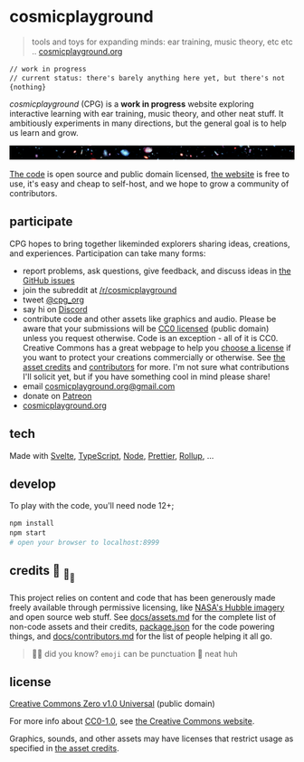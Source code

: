 # cosmicplayground

> tools and toys for expanding minds: ear training, music theory,
> etc etc .. [cosmicplayground.org](https://cosmicplayground.org)

```svelte
// work in progress
// current status: there's barely anything here yet, but there's not {nothing}
```

_cosmicplayground_ (CPG) is a **work in progress** website exploring interactive
learning with ear training, music theory, and other neat stuff.
It ambitiously experiments in many directions,
but the general goal is to help us learn and grow.

![galaxies](static/assets/space/galaxies-banner.jpg)

[The code](https://github.com/ryanatkn/cosmicplayground)
is open source and public domain licensed,
[the website](https://cosmicplayground.org) is free to use,
it's easy and cheap to self-host,
and we hope to grow a community of contributors.

## participate

CPG hopes to bring together likeminded explorers
sharing ideas, creations, and experiences. Participation can take many forms:

- report problems, ask questions, give feedback, and discuss ideas in
  [the GitHub issues](https://github.com/ryanatkn/cosmicplayground/issues)
- join the subreddit at [/r/cosmicplayground](https://reddit.com/r/cosmicplayground)
- tweet [@cpg_org](https://twitter.com/cpg_org)
- say hi on [Discord](https://discord.gg/57XP5Pv)
- contribute code and other assets like graphics and audio.
  Please be aware that your submissions will be [CC0 licensed](LICENSE)
  (public domain) unless you request otherwise.
  Code is an exception - all of it is CC0.
  Creative Commons has a great webpage to help you
  [choose a license](https://creativecommons.org/choose/)
  if you want to protect your creations commercially or otherwise.
  See [the asset credits](docs/assets.md) and
  [contributors](docs/contributors.md) for more.
  I'm not sure what contributions I'll solicit yet,
  but if you have something cool in mind please share!
- email [cosmicplayground.org@gmail.com](mailto:cosmicplayground.org@gmail.com)
- donate on [Patreon](https://patreon.com/ryanatkn)
- [cosmicplayground.org](https://cosmicplayground.org)

## tech

Made with [Svelte](https://github.com/sveltejs/svelte),
[TypeScript](https://github.com/microsoft/TypeScript),
[Node](https://nodejs.org),
[Prettier](https://github.com/prettier/prettier),
[Rollup](https://github.com/rollup/rollup), ...

## develop

To play with the code, you'll need node 12+;

```bash
npm install
npm start
# open your browser to localhost:8999
```

## credits :turtle: <sub>:turtle:</sub><sub><sub>:turtle:</sub></sub>

This project relies on content and code that has been generously
made freely available through permissive licensing, like
[NASA's Hubble imagery](https://www.spacetelescope.org)
and open source web stuff.
See [docs/assets.md](docs/assets.md) for
the complete list of non-code assets and their credits,
[package.json](package.json) for the code powering things,
and [docs/contributors.md](docs/contributors.md)
for the list of people helping it all go.

> :rainbow::sparkles: did you know? `emoji` can be punctuation :snail: neat huh

## license

[Creative Commons Zero v1.0 Universal](LICENSE) (public domain)

For more info about [CC0-1.0](https://creativecommons.org/publicdomain/zero/1.0/), see
[the Creative Commons website](https://creativecommons.org/share-your-work/public-domain/cc0).

Graphics, sounds, and other assets may have licenses that restrict usage
as specified in [the asset credits](docs/assets.md).
